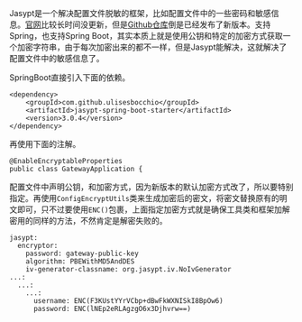 Jasypt是一个解决配置文件脱敏的框架，比如配置文件中的一些密码和敏感信息。[官网](http://www.jasypt.org/)比较长时间没更新，但是[Github仓库](https://github.com/ulisesbocchio/jasypt-spring-boot)倒是已经发布了新版本。支持Spring，也支持Spring Boot，其实本质上就是使用公钥和特定的加密方式获取一个加密字符串，由于每次加密出来的都不一样，但是Jasypt能解决，这就解决了配置文件中的敏感信息了。


SpringBoot直接引入下面的依赖。
```
<dependency>
    <groupId>com.github.ulisesbocchio</groupId>
    <artifactId>jasypt-spring-boot-starter</artifactId>
    <version>3.0.4</version>
</dependency>
```

再使用下面的注解。

```
@EnableEncryptableProperties
public class GatewayApplication {
```


配置文件中声明公钥，和加密方式，因为新版本的默认加密方式改了，所以要特别指定。再使用```ConfigEncryptUtils```类来生成加密后的密文，将密文替换原有的明文即可，只不过要使用```ENC()```包裹，上面指定加密方式就是确保工具类和框架加解密用的同样的方法，不然肯定是解密失败的。
```
jasypt:
  encryptor:
    password: gateway-public-key
    algorithm: PBEWithMD5AndDES
    iv-generator-classname: org.jasypt.iv.NoIvGenerator
...:
  ...:
    ...: 
      username: ENC(F3KUstYYrVCbp+dBwFkWXNISkI8BpOw6)
      password: ENC(lNEp2eRLAgzgO6x3Djhvrw==)
```
